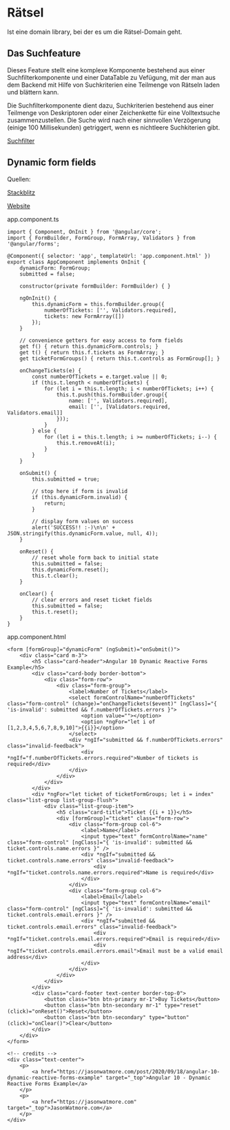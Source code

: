 # Rätsel

Ist eine domain library, bei der es um die Rätsel-Domain geht.

## Das Suchfeature

Dieses Feature stellt eine komplexe Komponente bestehend aus einer Suchfilterkomponente und einer DataTable zu Vefügung, mit der man aus dem Backend mit Hilfe von Suchkriterien eine Teilmenge von Rätseln laden und blättern kann.

Die Suchfilterkomponente dient dazu, Suchkriterien bestehend aus einer Teilmenge von Deskriptoren oder einer Zeichenkette für eine Volltextsuche zusammenzustellen. Die Suche wird nach einer sinnvollen Verzögerung (einige 100 Millisekunden) getriggert, wenn es nichtleere Suchkiterien gibt.

[Suchfilter](../shared/suchfilter/README.md)

## Dynamic form fields

Quellen:

[Stackblitz](https://stackblitz.com/edit/angular-10-dynamic-reactive-forms-example?file=src%2Fapp%2Fapp.component.html)

[Website](https://jasonwatmore.com/post/2020/09/18/angular-10-dynamic-reactive-forms-example)

app.component.ts

```
import { Component, OnInit } from '@angular/core';
import { FormBuilder, FormGroup, FormArray, Validators } from '@angular/forms';

@Component({ selector: 'app', templateUrl: 'app.component.html' })
export class AppComponent implements OnInit {
    dynamicForm: FormGroup;
    submitted = false;

    constructor(private formBuilder: FormBuilder) { }

    ngOnInit() {
        this.dynamicForm = this.formBuilder.group({
            numberOfTickets: ['', Validators.required],
            tickets: new FormArray([])
        });
    }

    // convenience getters for easy access to form fields
    get f() { return this.dynamicForm.controls; }
    get t() { return this.f.tickets as FormArray; }
    get ticketFormGroups() { return this.t.controls as FormGroup[]; }

    onChangeTickets(e) {
        const numberOfTickets = e.target.value || 0;
        if (this.t.length < numberOfTickets) {
            for (let i = this.t.length; i < numberOfTickets; i++) {
                this.t.push(this.formBuilder.group({
                    name: ['', Validators.required],
                    email: ['', [Validators.required, Validators.email]]
                }));
            }
        } else {
            for (let i = this.t.length; i >= numberOfTickets; i--) {
                this.t.removeAt(i);
            }
        }
    }

    onSubmit() {
        this.submitted = true;

        // stop here if form is invalid
        if (this.dynamicForm.invalid) {
            return;
        }

        // display form values on success
        alert('SUCCESS!! :-)\n\n' + JSON.stringify(this.dynamicForm.value, null, 4));
    }

    onReset() {
        // reset whole form back to initial state
        this.submitted = false;
        this.dynamicForm.reset();
        this.t.clear();
    }

    onClear() {
        // clear errors and reset ticket fields
        this.submitted = false;
        this.t.reset();
    }
}
```

app.component.html

```
<form [formGroup]="dynamicForm" (ngSubmit)="onSubmit()">
    <div class="card m-3">
        <h5 class="card-header">Angular 10 Dynamic Reactive Forms Example</h5>
        <div class="card-body border-bottom">
            <div class="form-row">
                <div class="form-group">
                    <label>Number of Tickets</label>
                    <select formControlName="numberOfTickets" class="form-control" (change)="onChangeTickets($event)" [ngClass]="{ 'is-invalid': submitted && f.numberOfTickets.errors }">
                        <option value=""></option>
                        <option *ngFor="let i of [1,2,3,4,5,6,7,8,9,10]">{{i}}</option>
                    </select>
                    <div *ngIf="submitted && f.numberOfTickets.errors" class="invalid-feedback">
                        <div *ngIf="f.numberOfTickets.errors.required">Number of tickets is required</div>
                    </div>
                </div>
            </div>
        </div>
        <div *ngFor="let ticket of ticketFormGroups; let i = index" class="list-group list-group-flush">
            <div class="list-group-item">
                <h5 class="card-title">Ticket {{i + 1}}</h5>
                <div [formGroup]="ticket" class="form-row">
                    <div class="form-group col-6">
                        <label>Name</label>
                        <input type="text" formControlName="name" class="form-control" [ngClass]="{ 'is-invalid': submitted && ticket.controls.name.errors }" />
                        <div *ngIf="submitted && ticket.controls.name.errors" class="invalid-feedback">
                            <div *ngIf="ticket.controls.name.errors.required">Name is required</div>
                        </div>
                    </div>
                    <div class="form-group col-6">
                        <label>Email</label>
                        <input type="text" formControlName="email" class="form-control" [ngClass]="{ 'is-invalid': submitted && ticket.controls.email.errors }" />
                        <div *ngIf="submitted && ticket.controls.email.errors" class="invalid-feedback">
                            <div *ngIf="ticket.controls.email.errors.required">Email is required</div>
                            <div *ngIf="ticket.controls.email.errors.email">Email must be a valid email address</div>
                        </div>
                    </div>
                </div>
            </div>
        </div>
        <div class="card-footer text-center border-top-0">
            <button class="btn btn-primary mr-1">Buy Tickets</button>
            <button class="btn btn-secondary mr-1" type="reset" (click)="onReset()">Reset</button>
            <button class="btn btn-secondary" type="button" (click)="onClear()">Clear</button>
        </div>
    </div>
</form>

<!-- credits -->
<div class="text-center">
    <p>
        <a href="https://jasonwatmore.com/post/2020/09/18/angular-10-dynamic-reactive-forms-example" target="_top">Angular 10 - Dynamic Reactive Forms Example</a>
    </p>
    <p>
        <a href="https://jasonwatmore.com" target="_top">JasonWatmore.com</a>
    </p>
</div>
```

